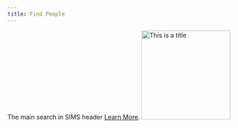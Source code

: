 ```yaml
---
title: Find People
---
```

The main search in SIMS header [Learn&nbsp;More]({{site.url}}/docs/getting-started/navigation).
<img src='/images/find-people.png' title='This is a title' width='200'/>